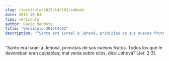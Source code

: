 ```yaml
---
slug: /versiculo/2015/t4/l02/sabado
date: 2015-10-03
tipo: versiculo
author: David Mendoza
title: "Versiculo 2015t4l02"
description: "“Santo era Israel a Jehová, primicias de sus nuevos frutos. Todos los que le devoraban eran culpables; mal venía sobre ellos, dice Jehová” (Jer. 2:3)."
---
```


“Santo era Israel a Jehová, primicias de sus nuevos frutos. Todos los que le devoraban eran culpables; mal venía sobre ellos, dice Jehová” (Jer. 2:3).
